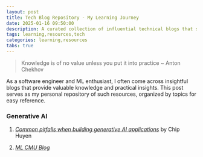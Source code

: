 ```yaml
---
layout: post
title: Tech Blog Repository - My Learning Journey
date: 2025-01-16 09:50:00
description: A curated collection of influential technical blogs that shaped my understanding
tags: learning,resources,tech
categories: learning,resources
tabs: true
---
```


> Knowledge is of no value unless you put it into practice
> ~ Anton Chekhov

As a software engineer and ML enthusiast, I often come across insightful blogs that provide valuable knowledge and practical insights. This post serves as my personal repository of such resources, organized by topics for easy reference.

### Generative AI
1. [*Common pitfalls when building generative AI applications*](https://huyenchip.com/2025/01/16/ai-engineering-pitfalls.html) by Chip Huyen

2. [*ML CMU Blog*](https://blog.ml.cmu.edu/#)